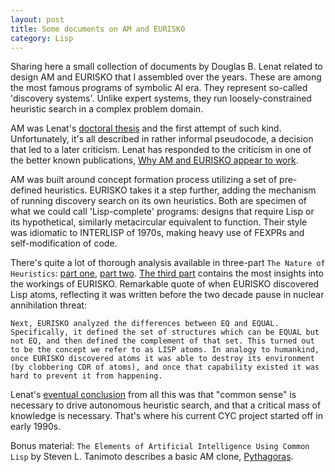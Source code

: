 ```yaml
---
layout: post
title: Some documents on AM and EURISKO
category: Lisp
---
```


Sharing here a small collection of documents by Douglas B. Lenat related to design AM and EURISKO that I assembled over the years. These are among the most famous programs of symbolic AI era. They represent so-called 'discovery systems'. Unlike expert systems, they run loosely-constrained heuristic search in a complex problem domain.

AM was Lenat's [doctoral thesis](docs/am-eurisko/a155378.pdf) and the first attempt of such kind. Unfortunately, it's all described in rather informal pseudocode, a decision that led to a later criticism. Lenat has responded to the criticism in one of the better known publications, [Why AM and EURISKO appear to work](docs/am-eurisko/Why_AM_and_EURISKO_Appear_to_Work.pdf).

AM was built around concept formation process utilizing a set of pre-defined heuristics. EURISKO takes it a step further, adding the mechanism of running discovery search on its own heuristics. Both are specimen of what we could call 'Lisp-complete' programs: designs that require Lisp or its hypothetical, similarly metacircular equivalent to function. Their style was idiomatic to INTERLISP of 1970s, making heavy use of FEXPRs and self-modification of code.

There's quite a lot of thorough analysis available in three-part `The Nature of Heuristics`: [part one](docs/am-eurisko/Heuristics_I.pdf), [part two](docs/am-eurisko/Heuristics_II.pdf).  [The third part](docs/am-eurisko/Eurisko_Heuristics_III.pdf) contains the most insights into the workings of EURISKO. Remarkable quote of when EURISKO discovered Lisp atoms, reflecting it was written before the two decade pause in nuclear annihilation threat:

`Next, EURISKO analyzed the differences between EQ and EQUAL. Specifically, it defined the set of structures which can be EQUAL but not EQ, and then defined the complement of that set. This turned out to be the concept we refer to as LISP atoms. In analogy to humankind, once EURISKO discovered atoms it was able to destroy its environment (by clobbering CDR of atoms), and once that capability existed it was hard to prevent it from happening.`

Lenat's [eventual conclusion](docs/am-eurisko/On_the_thresholds_of_knowledge.pdf) from all this was that "common sense" is necessary to drive autonomous heuristic search, and that a critical mass of knowledge is necessary. That's where his current CYC project started off in early 1990s.

Bonus material: `The Elements of Artificial Intelligence Using Common Lisp` by Steven L. Tanimoto describes a basic AM clone, [Pythagoras](http://web.cecs.pdx.edu/~mperkows/CLASS_ROBOTICS/LISP/tanimoto/PYTHAG.CL). 
